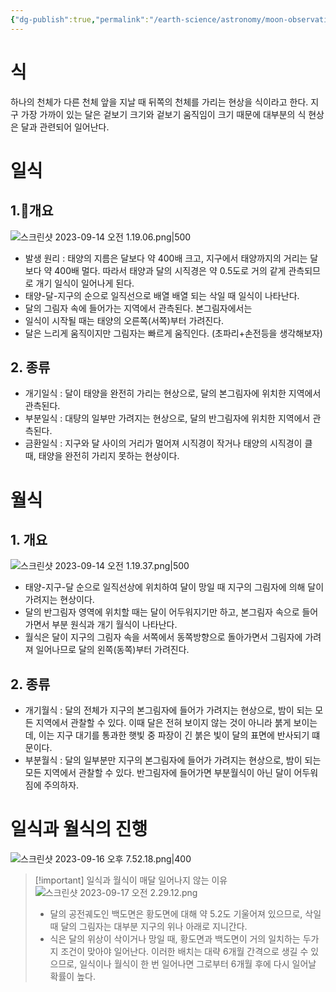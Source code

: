 ```yaml
---
{"dg-publish":true,"permalink":"/earth-science/astronomy/moon-observation/solar-eclipse-and-lunar-eclipase/","tags":["earth"]}
---
```


# 식
하나의 천체가 다른 천체 앞을 지날 때 뒤쪽의 천체를 가리는 현상을 식이라고 한다. 지구 가장 가까이 있는 달은 겉보기 크기와 겉보기 움직임이 크기 때문에 대부분의 식 현상은 달과 관련되어 일어난다.
# 일식
## 1.개요
![스크린샷 2023-09-14 오전 1.19.06.png|500](/img/user/attatchments/%EC%8A%A4%ED%81%AC%EB%A6%B0%EC%83%B7%202023-09-14%20%EC%98%A4%EC%A0%84%201.19.06.png)
- 발생 원리 : 태양의 지름은 달보다 약 400배 크고, 지구에서 태양까지의 거리는 달보다 약 400배 멀다. 따라서 태양과 달의 시직경은 약 0.5도로 거의 같게 관측되므로 개기 일식이 일어나게 된다.
- 태양-달-지구의 순으로 일직선으로 배열 배열 되는 삭일 때 일식이 나타난다.
- 달의 그림자 속에 들어가는 지역에서 관측된다. 본그림자에서는 
- 일식이 시작될 때는 태양의 오른쪽(서쪽)부터 가려진다. 
- 달은 느리게 움직이지만 그림자는 빠르게 움직인다. (초파리+손전등을 생각해보자)
## 2. 종류
- 개기일식 : 달이 태양을 완전히 가리는 현상으로, 달의 본그림자에 위치한 지역에서 관측된다.
- 부분일식 : 대턍의 일부만 가려지는 현상으로, 달의 반그림자에 위치한 지역에서 관측된다.
- 금환일식 : 지구와 달 사이의 거리가 멀어져 시직경이 작거나 태양의 시직경이 클 때, 태양을 완전히 가리지 못하는 현상이다.
# 월식
## 1. 개요
![스크린샷 2023-09-14 오전 1.19.37.png|500](/img/user/attatchments/%EC%8A%A4%ED%81%AC%EB%A6%B0%EC%83%B7%202023-09-14%20%EC%98%A4%EC%A0%84%201.19.37.png)
- 태양-지구-달 순으로 일직선상에 위치하여 달이 망일 때 지구의 그림자에 의해 달이 가려지는 현상이다.
- 달의 반그림자 영역에 위치할 때는 달이 어두워지기만 하고, 본그림자 속으로 들어가면서 부분 원식과 개기 월식이 나타난다.
- 월식은 달이 지구의 그림자 속을 서쪽에서 동쪽방향으로 돌아가면서 그림자에 가려져 일어나므로 달의 왼쪽(동쪽)부터 가려진다.
## 2. 종류
- 개기월식 : 달의 전체가 지구의 본그림자에 들어가 가려지는 현상으로, 밤이 되는 모든 지역에서 관찰할 수 있다. 이때 달은 전혀 보이지 않는 것이 아니라 붉게 보이는데, 이는 지구 대기를 통과한 햇빛 중 파장이 긴 붉은 빛이 달의 표면에 반사되기 떄문이다.
- 부분월식 : 달의 일부분만 지구의 본그림자에 들어가 가려지는 현상으로, 밤이 되는 모든 지역에서 관찰할 수 있다. 반그림자에 들어가면 부분월식이 아닌 달이 어두워짐에 주의하자.
# 일식과 월식의 진행
![스크린샷 2023-09-16 오후 7.52.18.png|400](/img/user/attatchments/%EC%8A%A4%ED%81%AC%EB%A6%B0%EC%83%B7%202023-09-16%20%EC%98%A4%ED%9B%84%207.52.18.png)

>[!important] 일식과 월식이 매달 일어나지 않는 이유
>![스크린샷 2023-09-17 오전 2.29.12.png](/img/user/attatchments/%EC%8A%A4%ED%81%AC%EB%A6%B0%EC%83%B7%202023-09-17%20%EC%98%A4%EC%A0%84%202.29.12.png)
>- 달의 공전궤도인 백도면은 황도면에 대해 약 5.2도 기울어져 있으므로, 삭일 때 달의 그림자는 대부분 지구의 위나 아래로 지니간다.
>- 식은 달의 위상이 삭이거나 망일 때, 황도면과 백도면이 거의 일치하는 두가지 조건이 맞아야 일어난다. 이러한 배치는 대략 6개월 간격으로 생길 수 있으므로, 일식이나 월식이 한 번 일어나면 그로부터 6개월 후에 다시 일어날 확률이 높다.